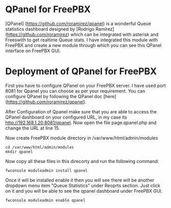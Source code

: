 # QPanel for FreePBX
[QPanel] (https://github.com/roramirez/qpanel) is a wonderful Queue statistics dashboard designed by [Rodrigo Ramírez] (https://github.com/roramirez) which can be integrated with asterisk and Freeswith to get realtime Queue stats. I have integrated this module with FreePBX and create a new module through which you can see this QPanel interface on FreePBX GUI.

# Deployment of QPanel for FreePBX
First you have to configure QPanel on your FreePBX server. I have used port 8081 for Qpanel you can choose as per your requirement. You can configure QPanel by following the QPanel doc [here] (https://github.com/roramirez/qpanel).

After Configuration of Qpanel make sure that you are able to access the QPanel dashboard on your configured URL, in my case its http://192.168.1.20:8081/qpanel. Now open the file page.qpanel.php and change the URL at line 15.

Now create FreePBX module directory in /var/www/html/admin/modules

```
cd /var/www/html/admin/modules
mkdir qpanel
```

Now copy all these files in this direcorty and run the following command:

```
fwconsole moduleadmin install qpanel
```

Once it will be installed enable it then you will see there will be another dropdown menu item "Queue Statistics" under Reoprts section. Just click on it and you will be able to see the qpanel dashboard under FreePBX GUI.

```
fwconsole moduleadmin enable qpanel
```
